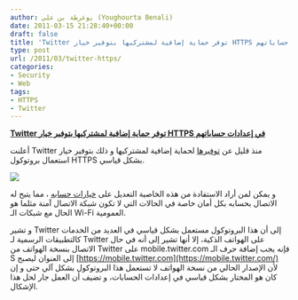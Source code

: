 ```yaml
---
author: يوغرطة بن علي (Youghourta Benali)
date: 2011-03-15 21:28:40+00:00
draft: false
title: 'Twitter توفر حماية إضافية لمشتركيها بتوفير خيار HTTPS في إعدادات حساباتهم '
type: post
url: /2011/03/twitter-https/
categories:
- Security
- Web
tags:
- HTTPS
- Twitter
---
```


[**Twitter توفر حماية إضافية لمشتركيها بتوفير خيار HTTPS في إعدادات حساباتهم**]( https://www.it-scoop.com/2011/03/twitter-https/)


أعلنت Twitter منذ قليل عن [توفيرها](http://blog.twitter.com/2011/03/making-twitter-more-secure-https.html) لحماية إضافية لمشتركيها و ذلك بتوفير خيار استعمال بروتوكول HTTPS بشكل قياسي.


[![](http://1.bp.blogspot.com/-94DBI5ebfYM/TX-2sapayLI/AAAAAAAAAL4/mVI270fzofs/s1600/Always%2Buse%2BHTTPS.png )
](https://www.it-scoop.com/2011/03/twitter-https/)


و يمكن لمن أراد الاستفادة من هذه الخاصية التعديل على [خيارات حسابه](https://twitter.com/settings/account) ، مما يتيح له الاتصال بحسابه بكل أمان خاصة في الحالات التي لا تكون شبكة الاتصال آمنة مثلما هو الحال مع شبكات الـ Wi-Fi العمومية.

و تشير Twitter إلى أن هذا البروتوكول مستعمل بشكل قياسي في العديد من الخدمات كالتطبيقات الرسمية لـ Twitter على الهواتف الذكية، إلا أنها تشير إلى أنه في حال الاتصال بنسخة الهواتف من Twitter على mobile.twitter.com فإنه يجب إضافة حرف الـ S إلى العنوان ليصبح [https://mobile.twitter.com](https://mobile.twitter.com/) لأن الإصدار الحالي من نسخة الهواتف لا تستعمل هذا البروتوكول بشكل آلي حتى و إن كان هو المختار بشكل قياسي في إعدادات الحسابات، و تضيف أن العمل جار لحل هذا الإشكال.
